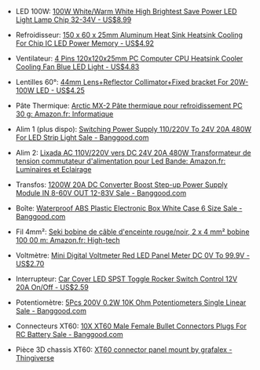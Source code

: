 - LED 100W: [100W White/Warm White High Brightest Save Power LED Light Lamp Chip 32-34V - US$8.99](http://www.banggood.com/-p-84975.html)
- Refroidisseur: [150 x 60 x 25mm Aluminum Heat Sink Heatsink Cooling For Chip IC LED Power Memory - US$4.92](http://www.banggood.com/150-x-60-x-25mm-Aluminum-Heat-Sink-Heatsink-Cooling-For-Chip-IC-LED-p-914847.html)
- Ventilateur: [4 Pins 120x120x25mm PC Computer CPU Heatsink Cooler Cooling Fan Blue LED Light - US$4.83](http://www.banggood.com/4-Pins-120x120x25mm-12V-CPU-Cooling-Fan-PC-Computer-Blue-Light-p-920737.html)
- Lentilles 60°: [44mm Lens+Reflector Collimator+Fixed bracket For 20W-100W LED - US$4.25](http://www.banggood.com/44mm-LensReflector-CollimatorFixed-Bracket-For-20W-100W-LED-p-937412.html)
- Pâte Thermique: [Arctic MX-2 Pâte thermique pour refroidissement PC 30 g: Amazon.fr: Informatique](http://www.amazon.fr/gp/product/B001FOE5CY?psc=1&redirect=true&ref_=oh_aui_detailpage_o05_s00)

- Alim 1 (plus dispo): [Switching Power Supply 110/220V To 24V 20A 480W For LED Strip Light Sale - Banggood.com](http://www.banggood.com/Switching-Power-Supply-110220V-To-24V-20A-480W-For-LED-Strip-Light-p-968311.html)
- Alim 2: [Lixada AC 110V/220V vers DC 24V 20A 480W Transformateur de tension commutateur d'alimentation pour Led Bande: Amazon.fr: Luminaires et Eclairage](http://www.amazon.fr/gp/product/B00WUBM0UK)
- Transfos: [1200W 20A DC Converter Boost Step-up Power Supply Module IN 8-60V OUT 12-83V Sale - Banggood.com](http://www.banggood.com/1200W-20A-DC-Converter-Boost-Step-up-Power-Supply-Module-IN-8-60V-OUT-12-83V-p-1006423.html)
- Boîte: [Waterproof ABS Plastic Electronic Box White Case 6 Size Sale - Banggood.com](http://www.banggood.com/Waterproof-ABS-Plastic-Electronic-Box-White-Case-6-Size-p-948279.html)
- Fil 4mm²: [Seki bobine de câble d'enceinte rouge/noir, 2 x 4 mm² bobine 100 00 m: Amazon.fr: High-tech](http://www.amazon.fr/gp/product/B00PLNREXC)
- Voltmètre: [Mini Digital Voltmeter Red LED Panel Meter DC 0V To 99.9V - US$2.70](http://www.banggood.com/Wholesale-Mini-Digital-Voltmeter-Red-LED-Panel-Meter-DC-0V-To-99_9V--p-49602.html)
- Interrupteur: [Car Cover LED SPST Toggle Rocker Switch Control 12V 20A On/Off - US$2.59](http://www.banggood.com/Car-Cover-LED-SPST-Toggle-Rocker-Switch-Control-12V-20A-On-Off-p-908375.html)
- Potentiomètre: [5Pcs 200V 0.2W 10K Ohm Potentiometers Single Linear Sale - Banggood.com](http://www.banggood.com/5Pcs-200V-0_2W-10K-Ohm-Potentiometers-Single-Linear-p-961348.html)
- Connecteurs XT60: [10X XT60 Male Female Bullet Connectors Plugs For RC Battery Sale - Banggood.com](http://www.banggood.com/10X-XT60-Male-Female-Bullet-Connectors-Plugs-For-RC-Battery-p-958017.html)
- Pièce 3D chassis XT60: [XT60 connector panel mount by grafalex - Thingiverse](http://www.thingiverse.com/thing:695374)